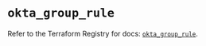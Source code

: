 # `okta_group_rule`

Refer to the Terraform Registry for docs: [`okta_group_rule`](https://registry.terraform.io/providers/okta/okta/4.14.0/docs/resources/group_rule).
